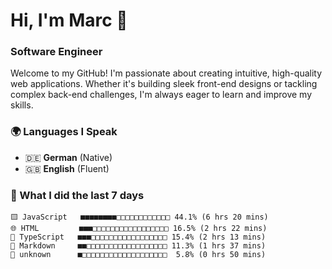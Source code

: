 # Hi, I'm Marc 👋 
### Software Engineer

Welcome to my GitHub! I'm passionate about creating intuitive, high-quality web applications. Whether it's building sleek front-end designs or tackling complex back-end challenges, I'm always eager to learn and improve my skills.  

### 🌍 Languages I Speak  
- 🇩🇪 **German** (Native)  
- 🇬🇧 **English** (Fluent)

### 🤯 What I did the last 7 days

```
🟨 JavaScript   ■■■■■■■■□□□□□□□□□□□□ 44.1% (6 hrs 20 mins)
🌐 HTML         ■■■□□□□□□□□□□□□□□□□□ 16.5% (2 hrs 22 mins)
🔷 TypeScript   ■■■□□□□□□□□□□□□□□□□□ 15.4% (2 hrs 13 mins)
📝 Markdown     ■■□□□□□□□□□□□□□□□□□□ 11.3% (1 hrs 37 mins)
📄 unknown      ■□□□□□□□□□□□□□□□□□□□  5.8% (0 hrs 50 mins)
```